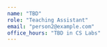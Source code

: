```yaml
---
name: "TBD"
role: "Teaching Assistant"
email: "person2@example.com"
office_hours: "TBD in CS Labs"
---
```

